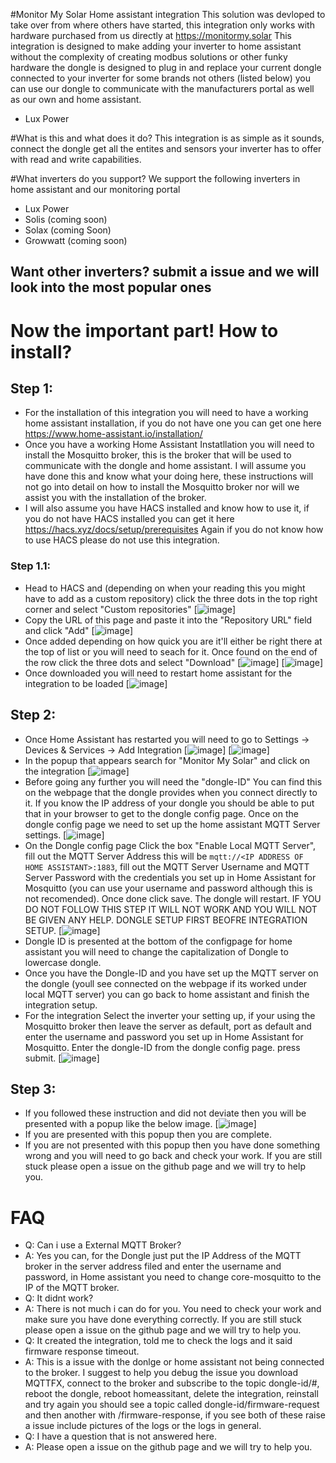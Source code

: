 #Monitor My Solar Home assistant integration
This solution was devloped to take over from where others have started, this integration only works with hardware purchased from us directly at https://monitormy.solar
This integration is designed to make adding your inverter to home assistant without the complexity of creating modbus solutions or other funky hardware the dongle is designed to plug in and replace your current dongle connected to your inverter
for some brands not others (listed below) you can use our dongle to communicate with the manufacturers portal as well as our own and home assistant. 
 - Lux Power

#What is this and what does it do? 
This integration is as simple as it sounds, connect the dongle get all the entites and sensors your inverter has to offer with read and write capabilities. 

#What inverters do you support? 
We support the following inverters in home assistant and our monitoring portal 
- Lux Power
- Solis (coming soon)
- Solax (coming Soon)
- Growwatt (coming soon)

## Want other inverters? submit a issue and we will look into the most popular ones

# Now the important part! How to install?
## Step 1:
 - For the installation of this integration you will need to have a working home assistant installation, if you do not have one you can get one here https://www.home-assistant.io/installation/
 - Once you have a working Home Assistant Instatllation you will need to install the Mosquitto broker, this is the broker that will be used to communicate with the dongle and home assistant. I will assume you have done this and know what your doing here, these instructions will not  go into detail on how to install the Mosquitto broker nor will we assist you with the installation of the broker.
 - I will also assume you have HACS installed and know how to use it, if you do not have HACS installed you can get it here https://hacs.xyz/docs/setup/prerequisites Again if you do not know how to use HACS please do not use this integration.
 ### Step 1.1:
 - Head to HACS and (depending on when your reading this you might have to add as a custom repository) click the three dots in the top right corner and select "Custom repositories"
 [![image](images/step1.png)]
 - Copy the URL of this page and  paste it into the "Repository URL" field and click "Add"
 [![image](images/step1.1.png)]
 - Once added depending on how quick you are it'll either be right there at the top of list or you will need to seach for it. Once found on the end of the row click the three dots and select "Download"
 [![image](images/step1.3.png)]
 [![image](images/step1.4.png)]
 - Once downloaded you will need to restart home assistant for the integration to be loaded
 [![image](images/step1.5.png)]
 ## Step 2:
 - Once Home Assistant has restarted you will need to go to Settings -> Devices & Services -> Add Integration
 [![image](images/step2.png)]
 [![image](images/step2.1.png)]
 - In the popup that appears search for "Monitor My Solar" and click on the integration
 [![image](images/step2.2.png)]
 - Before going any further you will need the "dongle-ID" You can find this on the webpage that the dongle provides when you connect directly to it. If you know the IP address of your dongle you should be able to put that in your browser to get to the dongle config page. Once on the dongle config page we need to set up the home assistant MQTT Server settings. 
 [![image](images/step2.3.png)]
 - On the Dongle config page Click the box "Enable Local MQTT Server", fill out the MQTT Server Address this will be ```mqtt://<IP ADDRESS OF HOME ASSISTANT>:1883```, fill out the MQTT Server Username and MQTT Server Password with the credentials you set up in Home Assistant for Mosquitto (you can use your username and password although this is not recomended). Once done click save. The dongle will restart. IF YOU DO NOT FOLLOW THIS STEP IT WILL NOT WORK AND YOU WILL NOT BE GIVEN ANY HELP. DONGLE SETUP FIRST BEOFRE INTEGRATION SETUP.
 [![image](images/step2.4.png)]
 - Dongle ID is presented at the bottom of the configpage for home assistant you will need to change the capitalization of Dongle to lowercase dongle.
 - Once you have the Dongle-ID and you have set up the MQTT server on the dongle (youll see connected on the webpage if its worked under local MQTT server) you can go back to home assistant and finish the integration setup.
 - For the integration Select the inverter your setting up, if your using the Mosquitto broker then leave the server as default, port as default and enter the username and password you set up in Home Assistant for Mosquitto. Enter the dongle-ID from the dongle config page. press submit.
 [![image](images/step2.5.png)]
 ## Step 3: 
 - If you followed these instruction and did not deviate then you will be presented with a popup like the below image. 
 [![image](images/step3.png)]
 - If you are presented with this popup then you are complete. 
 - If you are not presented with this popup then you have done something wrong and you will need to go back and check your work. If you are still stuck please open a issue on the github page and we will try to help you.

 # FAQ
 - Q: Can i use a External MQTT Broker? 
 - A: Yes you can, for the Dongle just put the IP Address of the MQTT broker in the server address filed and enter the username and password, in Home assistant you need to change core-mosquitto to the IP of the MQTT broker.
 - Q: It didnt work?
 - A: There is not much i can do for you. You need to check your work and make sure you have done everything correctly. If you are still stuck please open a issue on the github page and we will try to help you.
 - Q: It created the integration, told me to check the logs and it said firmware response timeout.
 - A: This is a issue with the donlge or home assistant not being connected to the broker. I suggest to help you debug the issue you download MQTTFX, connect to the broker and subscribe to the topic dongle-id/#, reboot the dongle, reboot homeassitant, delete the integration, reinstall and try again you should see a topic called dongle-id/firmware-request and then another with /firmware-response, if you see both of these raise a issue include pictures of the logs or the logs in general. 
 - Q: I have a question that is not answered here.
 - A: Please open a issue on the github page and we will try to help you.


